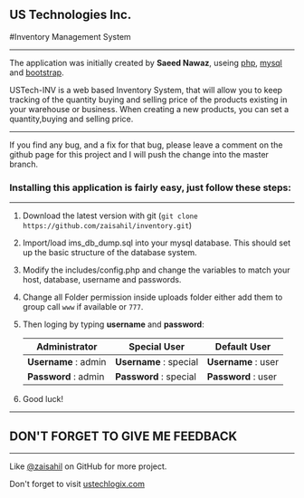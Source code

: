 ## US Technologies Inc.

#Inventory Management System
- - - -

The application was initially created by **Saeed Nawaz**, useing [php](http:php.net), [mysql](https://www.mysql.com) and [bootstrap](http://getbootstrap.com).


USTech-INV is a web based Inventory System, that will allow you to keep tracking of the quantity buying and selling price of the products existing in your warehouse or business. When creating a new products, you can set a quantity,buying and selling price.

****

If you find any bug, and a fix for that bug, please leave a comment on the github page for this project and I will push the change into the master branch.


### Installing this application is fairly easy, just follow these steps:
****


1. Download the latest version with git (`git clone https://github.com/zaisahil/inventory.git`)

2. Import/load ims_db_dump.sql into your mysql database. This should set up the basic structure of the database system.

3. Modify the includes/config.php and change the variables to match your host, database, username and passwords.

4. Change all Folder permission inside uploads folder either add them to group call `www` if available or `777`.

5. Then loging by typing **username** and **password**:


   Administrator        | Special User           | Default User
   ---------------------| -----------------------| -------------------
   **Username** : admin | **Username** : special | **Username** : user
   **Password** : admin | **Password** : special | **Password** : user

6. Good luck!  

- - - -

## DON'T FORGET TO GIVE ME FEEDBACK

- - - -

Like  [@zaisahil](https://www.github.com/zaisahil) on GitHub for more project.

Don't forget to visit [ustechlogix.com](http://ustechlogix.com "US Technologies Inc.")
